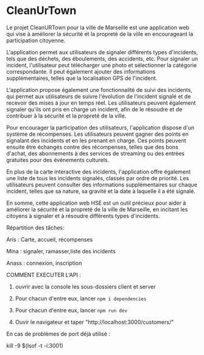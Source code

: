 # CleanUrTown

Le projet CleanURTown pour la ville de Marseille est une application web qui vise à améliorer la sécurité et la propreté de la ville en encourageant la participation citoyenne.

L'application permet aux utilisateurs de signaler différents types d'incidents, tels que des déchets, des éboulements, des accidents, etc. Pour signaler un incident, l'utilisateur peut télécharger une photo et sélectionner la catégorie correspondante. Il peut également ajouter des informations supplémentaires, telles que la localisation GPS de l'incident.

L'application propose également une fonctionnalité de suivi des incidents, qui permet aux utilisateurs de suivre l'évolution de l'incident signalé et de recevoir des mises à jour en temps réel. Les utilisateurs peuvent également signaler qu'ils ont pris en charge un incident, afin de le résoudre et de contribuer à la sécurité et la propreté de la ville.

Pour encourager la participation des utilisateurs, l'application dispose d'un système de récompenses. Les utilisateurs peuvent gagner des points en signalant des incidents et en les prenant en charge. Ces points peuvent ensuite être échangés contre des récompenses, telles que des bons d'achat, des abonnements à des services de streaming ou des entrées gratuites pour des événements culturels. 

En plus de la carte interactive des incidents, l'application offre également une liste de tous les incidents signalés, classés par ordre de priorité. Les utilisateurs peuvent consulter des informations supplémentaires sur chaque incident, telles que sa nature, sa gravité et la date à laquelle il a été signalé. 

En somme, cette application web HSE est un outil précieux pour aider à améliorer la sécurité et la propreté de la ville de Marseille, en incitant les citoyens à signaler et à résoudre différents types d'incidents.

Répartition des tâches:

Aris : Carte, accueil, récompenses

Mina : signaler, ramasser,liste des incidents

Anass : connexion, inscription

COMMENT EXECUTER L'API : 

1) ouvrir avec la console les sous-dossiers client et server

2) Pour chacun d'entre eux, lancer `npm i dependencies`

3) Pour chacun d'entre eux, lancer `npm run dev`

4) Ouvir le navigateur et taper "http://localhost:3000/customers/"

En cas de problèmes de port déjà utilisé :

kill -9 $(lsof -t -i:3001)
